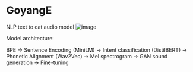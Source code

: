 # GoyangE
NLP text to cat audio model
![image](https://github.com/user-attachments/assets/925e2cfc-9a3f-402f-9053-384a77233d86)



Model architecture:

BPE -> Sentence Encoding (MiniLM) -> Intent classification (DistilBERT) -> Phonetic Alignment (Wav2Vec) -> Mel spectrogram -> GAN sound generation -> Fine-tuning
